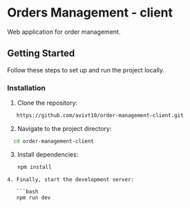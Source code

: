 # Orders Management - client

Web application for order management.

## Getting Started

Follow these steps to set up and run the project locally.

### Installation
1. Clone the repository:
```bash
   https://github.com/avivt10/order-management-client.git
```
2. Navigate to the project directory:

 ```bash
   cd order-management-client
```
3. Install dependencies:
   
    ```bash
   npm install
```
4. Finally, start the development server:

   ```bash
   npm run dev
```
